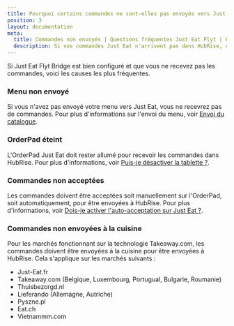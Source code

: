 ```yaml
---
title: Pourquoi certains commandes ne sont-elles pas envoyés vers Just Eat ?
position: 3
layout: documentation
meta:
  title: Commandes non envoyés | Questions fréquentes Just Eat Flyt | HubRise
  description: Si vos commandes Just Eat n'arrivent pas dans HubRise, cette page explique les raisons possibles et les solutions.
---
```


Si Just Eat Flyt Bridge est bien configuré et que vous ne recevez pas les commandes, voici les causes les plus fréquentes.

### Menu non envoyé

Si vous n'avez pas envoyé votre menu vers Just Eat, vous ne recevrez pas de commandes. Pour plus d'informations sur l'envoi du menu, voir [Envoi du catalogue](/apps/just-eat-flyt/envoi-catalogue).

### OrderPad éteint

L'OrderPad Just Eat doit rester allumé pour recevoir les commandes dans HubRise. Pour plus d'informations, voir [Puis-je désactiver la tablette ?](/apps/just-eat-flyt/faqs/desactiver-tablette/).

### Commandes non acceptées

Les commandes doivent être acceptées soit manuellement sur l'OrderPad, soit automatiquement, pour être envoyées à HubRise. Pour plus d'informations, voir [Dois-je activer l'auto-acceptation sur Just Eat ?](/apps/just-eat-flyt/faqs/auto-acceptation/).

### Commandes non envoyées à la cuisine

Pour les marchés fonctionnant sur la technologie Takeaway.com, les commandes doivent être envoyées à la cuisine pour être envoyées à HubRise. Cela s'applique sur les marchés suivants :

- Just-Eat.fr
- Takeaway.com (Belgique, Luxembourg, Portugual, Bulgarie, Roumanie)
- Thuisbezorgd.nl
- Lieferando (Allemagne, Autriche)
- Pyszne.pl
- Eat.ch
- Vietnammm.com
